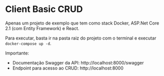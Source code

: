 
# Client Basic CRUD

Apenas um projeto de exemplo que tem como stack Docker, ASP.Net Core 2.1 (com Entity Framework) e React.

Para executar, basta ir na pasta raiz do projeto com o terminal e executar `docker-compose up -d`.

Importante:
- Documentação Swagger da API: http://localhost:8000/swagger
- Endpoint para acesso ao CRUD: http://localhost:8000
